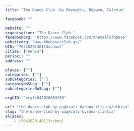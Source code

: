 ```yaml
---
title: "The Dance Club -by Παγκράτι, Βύρωνα, Ιλίσσια"

facebook: ""

website: ""
organisation: "The Dance Club "
facebookorg: "https://www.facebook.com/themallofdance"
websiteorg: "www.thedanceclub.gr/"
UID: "7042020140113school"
cities: ["Αθήνα"]
perioxi: ""
address: ""

places: [""]
categories: [""]
subcategories: [""]
categoryNoSLug: [""]
subcategoriesNoSLug: [""]

orgUID: "org14042020003238"

url: "the-dance-club-by-pagkrati-byrona-ilissia/athina"
slug: "the-dance-club-by-pagkrati-byrona-ilissia"
aliases:
    - /7042020140113school
---
```





